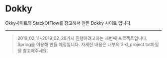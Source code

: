 # Dokky
Okky사이트와 StackOfFlow를 참고해서 만든 Dokky 사이트 입니다.
* * *
> 2019_02_11~2019_02_28가지 진행하려고하는 세번째 프로젝트입니다.
> Spring을 이용해 만들 예정입니다. 자세한 내용은 내부의 3rd_project.txt파일을 참고해주세요.
